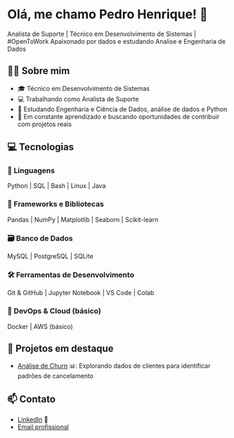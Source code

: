 # Olá, me chamo Pedro Henrique! 👋

Analista de Suporte | Técnico em Desenvolvimento de Sistemas | #OpenToWork 
Apaixonado por dados e estudando Analise e Engenharia de Dados 

## 🧑‍💻 Sobre mim
- 🎓 Técnico em Desenvolvimento de Sistemas 
- 💻 Trabalhando como Analista de Suporte 
- 🧠 Estudando Engenharia e Ciência de Dados, análise de dados e Python 
- 🚀 Em constante aprendizado e buscando oportunidades de contribuir com projetos reais 

## 💻 Tecnologias
### 🔣 Linguagens
Python | SQL | Bash | Linux | Java 

### 🚀 Frameworks e Bibliotecas
Pandas | NumPy | Matplotlib | Seaborn | Scikit-learn 

### 🗃️ Banco de Dados
MySQL | PostgreSQL | SQLite 

### 🛠️ Ferramentas de Desenvolvimento
Git & GitHub | Jupyter Notebook | VS Code | Colab

### 🐳 DevOps & Cloud (básico)
Docker | AWS (básico) 

## 📂 Projetos em destaque
- [Análise de Churn](https://github.com/alvesxpedro/analise_churn) 📊: Explorando dados de clientes para identificar padrões de cancelamento 

## 📫 Contato
- [LinkedIn](linkedin.com/in/pedro-henrique-da-/) 🔗 
- [Email profissional](mail:pedroalvesx.64@gmail.com) 
